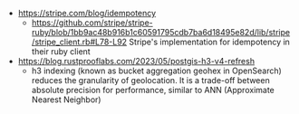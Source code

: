 - https://stripe.com/blog/idempotency 
	- https://github.com/stripe/stripe-ruby/blob/1bb9ac48b916b1c60591795cdb7ba6d18495e82d/lib/stripe/stripe_client.rb#L78-L92 Stripe's implementation for idempotency in their ruby client
- https://blog.rustprooflabs.com/2023/05/postgis-h3-v4-refresh
	- h3 indexing (known as bucket aggregation geohex in OpenSearch) reduces the granularity of geolocation. It is a trade-off between absolute precision for performance, similar to ANN (Approximate Nearest Neighbor)
